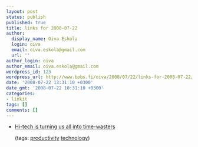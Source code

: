 ```yaml
---
layout: post
status: publish
published: true
title: links for 2008-07-22
author:
  display_name: Oiva Eskola
  login: oiva
  email: oiva.eskola@gmail.com
  url: ''
author_login: oiva
author_email: oiva.eskola@gmail.com
wordpress_id: 123
wordpress_url: http://www.bobs.fi/oiva/2008/07/22/links-for-2008-07-22/
date: '2008-07-22 13:31:10 +0300'
date_gmt: '2008-07-22 10:31:10 +0300'
categories:
- linkit
tags: []
comments: []
---
```

<ul class="delicious">
<li>
<div class="delicious-link"><a href="http://www.guardian.co.uk/science/2008/jul/20/psychology.mobilephones">Hi-tech is turning us all into time-wasters</a></div></p>
<div class="delicious-tags">(tags: <a href="http://del.icio.us/oiva/productivity">productivity</a> <a href="http://del.icio.us/oiva/technology">technology</a>)</div><br />
	</li>
</ul>
